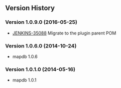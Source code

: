 ## Version History

### Version 1.0.9.0 (2016-05-25)

-   [JENKINS-35088](https://issues.jenkins-ci.org/browse/JENKINS-35088)
    Migrate to the plugin parent POM

### Version 1.0.6.0 (2014-10-24)

-   mapdb 1.0.6

### Version 1.0.1.0 (2014-05-16)

-   mapdb 1.0.1